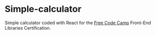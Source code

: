 # Simple-calculator
Simple calculator coded with React for the [Free Code Camp](https://learn.freecodecamp.org/) Front-End Libraries Certification.


